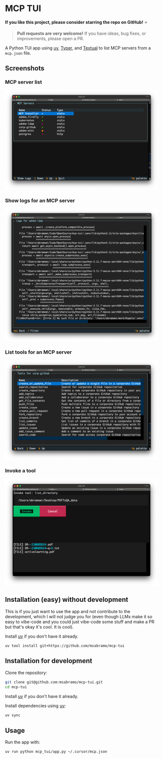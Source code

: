 
# MCP TUI

**If you like this project, please consider starring the repo on GitHub!** ⭐️

> **Pull requests are very welcome!** If you have ideas, bug fixes, or improvements, please open a PR.

A Python TUI app using [uv](https://github.com/astral-sh/uv), [Typer](https://typer.tiangolo.com/), and [Textual](https://textual.textualize.io/) to list MCP servers from a `mcp.json` file.

## Screenshots

### MCP server list

![MCP server list](docs/images/screenshot_001.png)

### Show logs for an MCP server

![Show logs for an MCP server](docs/images/screenshot_003.png)

### List tools for an MCP server

![List tools for an MCP server](docs/images/screenshot_002.png)

### Invoke a tool

![Invoke a tool](docs/images/screenshot_004.png)

## Installation (easy) without development

This is if you just want to use the app and not contribute to the development,
which I will not judge you for (even though LLMs make it so easy to vibe-code
and you could just vibe-code some stuff and make a PR but that's okay it's cool.
It is cool).

Install [uv](https://github.com/astral-sh/uv) if you don't have it already.

```sh
uv tool install git+https://github.com/msabramo/mcp-tui
```

## Installation for development

Clone the repository:

```sh
git clone git@github.com:msabramo/mcp-tui.git
cd mcp-tui
```

Install [uv](https://github.com/astral-sh/uv) if you don't have it already.

Install dependencies using [uv](https://github.com/astral-sh/uv):

```sh
uv sync
```

## Usage

Run the app with:

```sh
uv run python mcp_tui/app.py ~/.cursor/mcp.json
```
